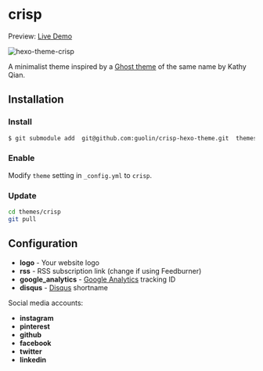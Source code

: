 # crisp

Preview: [Live Demo](//guolin.github.io)

![hexo-theme-crisp](https://raw.githubusercontent.com/guolin/crisp-hexo-theme/master/screenshot.png)

A minimalist theme inspired by a [Ghost theme](https://github.com/kathyqian/crisp-ghost-theme) of the same name by Kathy Qian.

## Installation

### Install

``` bash
$ git submodule add  git@github.com:guolin/crisp-hexo-theme.git  themes/crisp
```

### Enable

Modify `theme` setting in `_config.yml` to `crisp`.

### Update

``` bash
cd themes/crisp
git pull
```

## Configuration

- **logo** - Your website logo
- **rss** - RSS subscription link (change if using Feedburner)
- **google_analytics** - [Google Analytics](https://support.google.com/analytics/answer/1008015) tracking ID
- **disqus** - [Disqus](https://disqus.com/admin/create/) shortname

Social media accounts:

- **instagram**
- **pinterest**
- **github**
- **facebook**
- **twitter**
- **linkedin**
